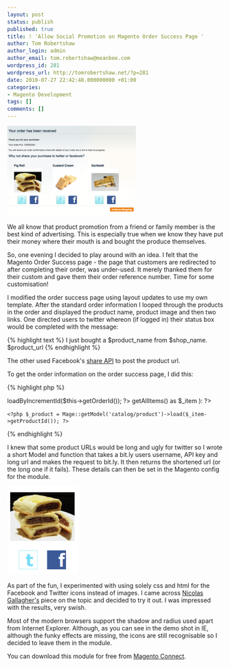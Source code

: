 ```yaml
---
layout: post
status: publish
published: true
title: ! 'Allow Social Promotion on Magento Order Success Page '
author: Tom Robertshaw
author_login: admin
author_email: tom.robertshaw@meanbee.com
wordpress_id: 281
wordpress_url: http://tomrobertshaw.net/?p=281
date: 2010-07-27 22:42:48.000000000 +01:00
categories:
- Magento Development
tags: []
comments: []
---
```

<img src="/img/2010/07/Order-Success-Page-300x209.png" alt="Order Success Page" title="Order Success Page" />

We all know that product promotion from a friend or family member is the best kind of advertising.  This is especially true when we know they have put their money where their mouth is and bought the produce themselves.

So, one evening I decided to play around with an idea.  I felt that the Magento Order Success page - the page that customers are redirected to after completing their order, was under-used.  It merely thanked them for their custom and gave them their order reference number.  Time for some customisation!

I modified the order success page using layout updates to use my own template.  After the standard order information I looped through the products in the order and displayed the product name, product image and then two links.  One directed users to twitter whereon (if logged in) their status box would be completed with the message:

{% highlight text %}
I just bought a $product_name from $shop_name. $product_url
{% endhighlight %}

The other used Facebook's <a href="http://wiki.developers.facebook.com/index.php/Facebook_Share">share API</a> to post the product url.

To get the order information on the order success page, I did this:

{% highlight php %}
<?php $_order = Mage::getModel('sales/order')->loadByIncrementId($this->getOrderId()); ?>
<?php foreach ( $_order->getAllItems() as $_item ): ?>
	<?php $_product = Mage::getModel('catalog/product')->load($_item->getProductId()); ?>
<?php endforeach; ?>
{% endhighlight %}

I knew that some product URLs would be long and ugly for twitter so I wrote a short Model and function that takes a bit.ly users username, API key and long url and makes the request to bit.ly.  It then returns the shortened url (or the long one if it fails).  These details can then be set in the Magento config for the module.

<img src="/img/2010/07/Internet-Explorer-Degradation.png" alt="Internet Explorer Degradation" title="Internet Explorer Degradation" />

As part of the fun, I experimented with using solely css and html for the Facebook and Twitter icons instead of images.  I came across <a href="http://nicolasgallagher.com/experimental-pure-css-social-media-icons/">Nicolas Gallagher's</a> piece on the topic and decided to try it out.  I was impressed with the results, very swish.

Most of the modern browsers support the shadow and radius used apart from Internet Explorer.   Although, as you can see in the demo shot in IE, although the funky effects are missing, the icons are still recognisable so I decided to leave them in the module.

You can download this module for free from <a href="http://www.magentocommerce.com/magento-connect/Meanbee/extension/4103/meanbee_ordershare">Magento Connect</a>.
